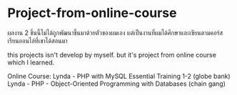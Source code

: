 # Project-from-online-course

ผลงาน 2 ชิ้นนี้ไม่ได้ถูกพัฒนาขึ้นมาด้วยตัวของผมเอง แต่เป็นงานที่ผมได้ศึกษาและเขียนตามคอร์สเรียนออนไล์ที่เขาได้สอนมา

this projects isn't develop by myself. but it's project from online course which I learned.

Online Course:
Lynda - PHP with MySQL Essential Training 1-2 (globe bank)
Lynda - PHP - Object-Oriented Programming with Databases (chain gang)

